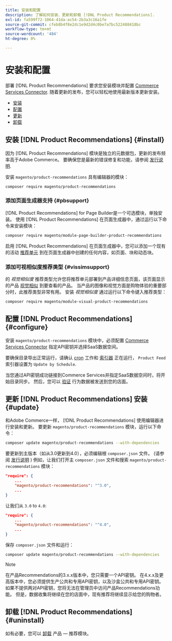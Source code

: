 ```yaml
---
title: 安装和配置
description: 了解如何安装、更新和卸载 [!DNL Product Recommendations].
exl-id: fa599f72-1064-41da-ac54-2b3a3c16a1fe
source-git-commit: cfeb8b4f8e2dc1e9d2d4c0be7a7bc522488418bc
workflow-type: tm+mt
source-wordcount: '484'
ht-degree: 0%

---
```


# 安装和配置

部署 [!DNL Product Recommendations] 要求您安装模块并配置 [Commerce Services Connector](../landing/saas.md). 随着更新的发布，您可以轻松地使用最新版本更新安装。

- [安装](#install)
- [配置](#configure)
- [更新](#update)
- [卸载](#uninstall)

## 安装 [!DNL Product Recommendations] {#install}

因为 [!DNL Product Recommendations] 模块是独立的元数据包，更新的发布频率高于Adobe Commerce。 要确保您是最新的错误修复和功能，请参阅 [发行说明](release-notes.md).

安装 `magento/product-recommendations` 具有编辑器的模块：

```bash
composer require magento/product-recommendations
```

### 添加页面生成器支持 {#pbsupport}

[!DNL Product Recommendations] for Page Builder是一个可选模块，单独安装。 使用 [!DNL Product Recommendations] 在页面生成器中，通过运行以下命令来安装模块：

```bash
composer require magento/module-page-builder-product-recommendations
```

启用 [!DNL Product Recommendations] 在页面生成器中，您可以添加一个现有的活动 [推荐单元](https://docs.magento.com/user-guide/cms/page-builder-add-recommendations.html) 到在页面生成器中创建的任何内容，如页面、块和动态块。

### 添加可视相似度推荐类型 {#vissimsupport}

的 _视觉相似度_ 推荐类型允许您将推荐单元部署到产品详细信息页面，该页面显示的产品 [视觉相似](type.md#visualsim) 到要查看的产品。 当产品的图像和视觉方面是购物体验的重要部分时，此推荐类型非常有用。 安装 _视觉相似度_ 通过运行以下命令键入推荐类型：

```bash
composer require magento/module-visual-product-recommendations
```

## 配置 [!DNL Product Recommendations] {#configure}

安装 `magento/product-recommendations` 模块中，必须配置 [Commerce Services Connector](https://docs.magento.com/user-guide/configuration/services/saas.html) 指定API密钥并选择SaaS数据空间。

要确保目录导出正常运行，请确认 [cron](https://devdocs.magento.com/guides/v2.4/config-guide/cli/config-cli-subcommands-cron.html) 工作和 [索引器](https://devdocs.magento.com/guides/v2.4/config-guide/cli/config-cli-subcommands-index.html) 正在运行， `Product Feed` 索引器设置为 `Update by Schedule`.

当您通过API密钥成功链接到Commerce Services并指定SaaS数据空间时，将开始目录同步。 然后，您可以 [验证](verify.md) 行为数据被发送到您的店面。

## 更新 [!DNL Product Recommendations] 安装 {#update}

和Adobe Commerce一样， [!DNL Product Recommendations] 使用编辑器进行安装和更新。 要更新 `magento/product-recommendations` 模块，运行以下命令：

```bash
composer update magento/product-recommendations --with-dependencies
```

要更新到主版本（如从3.0更新到4.0），必须编辑根 `composer.json` 文件。 (请参阅 [发行说明](release-notes.md) ) 例如，让我们打开主 `composer.json` 文件和搜索 `magento/product-recommendations` 模块：

```json
"require": {
    ...
    "magento/product-recommendations": "^3.0",
    ...
}
```

让我们从 `3.0` to `4.0`:

```json
"require": {
    ...
    "magento/product-recommendations": "^4.0",
    ...
}
```

保存 `composer.json` 文件和运行：

```bash
composer update magento/product-recommendations --with-dependencies
```

>[!NOTE]
>
> 在产品Recommendations的3.x.x版本中，您只需要一个API密钥。 在4.x.x及更高版本中，您必须提供生产公共和专用API密钥，以及沙盒公共和专用API密钥。 如果不提供两对API密钥，您将无法在管理员中访问产品Recommendations功能。 但是，数据收集将继续在您的店面中，现有推荐将继续显示给您的购物者。

## 卸载 [!DNL Product Recommendations] {#uninstall}

如有必要，您可以 [卸载](https://devdocs.magento.com/guides/v2.4/install-gde/install/cli/install-cli-uninstall-mods.html) 产品 — 推荐模块。
